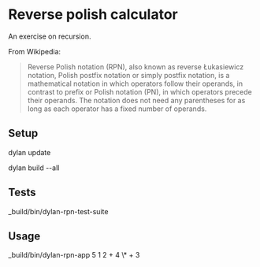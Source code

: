 # Reverse polish calculator
An exercise on recursion.

From Wikipedia:

> Reverse Polish notation (RPN), also known as reverse Łukasiewicz notation, 
> Polish postfix notation or simply postfix notation, is a mathematical 
> notation in which operators follow their operands, in contrast to prefix or 
> Polish notation (PN), in which operators precede their operands. The 
> notation does not need any parentheses for as long as each operator has a 
> fixed number of operands. 

## Setup

  dylan update

  dylan build --all

## Tests

  _build/bin/dylan-rpn-test-suite

## Usage

  _build/bin/dylan-rpn-app 5 1 2 + 4 \\* + 3